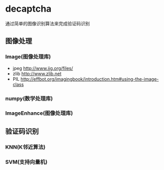 # decaptcha
 通过简单的图像识别算法来完成验证码识别
## 图像处理
### Image(图像处理库)
- jpeg http://www.ijg.org/files/
- zlib http://www.zlib.net
- PIL http://effbot.org/imagingbook/introduction.htm#using-the-image-class

### numpy(数学处理库)

### ImageEnhance(图像处理库)
## 验证码识别
### KNN(K邻近算法)

### SVM(支持向量机)

